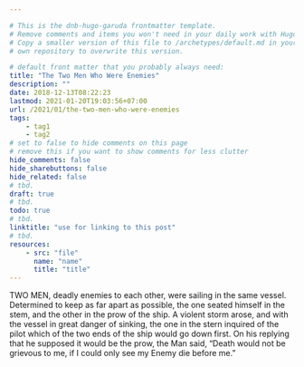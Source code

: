 ```yaml
---

# This is the dnb-hugo-garuda frontmatter template. 
# Remove comments and items you won't need in your daily work with Hugo.
# Copy a smaller version of this file to /archetypes/default.md in your
# own repository to overwrite this version.

# default front matter that you probably always need:
title: "The Two Men Who Were Enemies"
description: ""
date: 2018-12-13T08:22:23
lastmod: 2021-01-20T19:03:56+07:00
url: /2021/01/the-two-men-who-were-enemies
tags:
    - tag1
    - tag2
# set to false to hide comments on this page
# remove this if you want to show comments for less clutter
hide_comments: false
hide_sharebuttons: false
hide_related: false
# tbd.
draft: true
# tbd.
todo: true
# tbd.
linktitle: "use for linking to this post"
# tbd.
resources:
    - src: "file"
      name: "name"
      title: "title"
---
```

TWO MEN, deadly enemies to each other, were sailing in the same vessel. Determined to keep as far apart as possible, the one seated himself in the stem, and the other in the prow of the ship. A violent storm arose, and with the vessel in great danger of sinking, the one in the stern inquired of the pilot which of the two ends of the ship would go down first. On his replying that he supposed it would be the prow, the Man said, “Death would not be grievous to me, if I could only see my Enemy die before me.”


